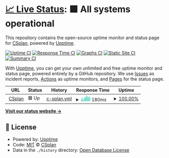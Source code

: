 # [📈 Live Status](https://status2.csplan.co): <!--live status--> **🟩 All systems operational**

This repository contains the open-source uptime monitor and status page for [CSplan](https://csplan.co), powered by [Upptime](https://github.com/upptime/upptime).

[![Uptime CI](https://github.com/CSplan/upptime/workflows/Uptime%20CI/badge.svg)](https://github.com/CSplan/upptime/actions?query=workflow%3A%22Uptime+CI%22)
[![Response Time CI](https://github.com/CSplan/upptime/workflows/Response%20Time%20CI/badge.svg)](https://github.com/CSplan/upptime/actions?query=workflow%3A%22Response+Time+CI%22)
[![Graphs CI](https://github.com/CSplan/upptime/workflows/Graphs%20CI/badge.svg)](https://github.com/CSplan/upptime/actions?query=workflow%3A%22Graphs+CI%22)
[![Static Site CI](https://github.com/CSplan/upptime/workflows/Static%20Site%20CI/badge.svg)](https://github.com/CSplan/upptime/actions?query=workflow%3A%22Static+Site+CI%22)
[![Summary CI](https://github.com/CSplan/upptime/workflows/Summary%20CI/badge.svg)](https://github.com/CSplan/upptime/actions?query=workflow%3A%22Summary+CI%22)

With [Upptime](https://upptime.js.org), you can get your own unlimited and free uptime monitor and status page, powered entirely by a GitHub repository. We use [Issues](https://github.com/CSplan/upptime/issues) as incident reports, [Actions](https://github.com/CSplan/upptime/actions) as uptime monitors, and [Pages](https://status2.csplan.co) for the status page.

<!--start: status pages-->
<!-- This summary is generated by Upptime (https://github.com/upptime/upptime) -->
<!-- Do not edit this manually, your changes will be overwritten -->
<!-- prettier-ignore -->
| URL | Status | History | Response Time | Uptime |
| --- | ------ | ------- | ------------- | ------ |
| <img alt="" src="https://icons.duckduckgo.com/ip3/csplan.co.ico" height="13"> [CSplan](https://csplan.co) | 🟩 Up | [c-splan.yml](https://github.com/CSplan/upptime/commits/HEAD/history/c-splan.yml) | <details><summary><img alt="Response time graph" src="./graphs/c-splan/response-time-week.png" height="20"> 180ms</summary><br><a href="https://status.csplan.co/history/c-splan"><img alt="Response time 167" src="https://img.shields.io/endpoint?url=https%3A%2F%2Fraw.githubusercontent.com%2FCSplan%2Fupptime%2FHEAD%2Fapi%2Fc-splan%2Fresponse-time.json"></a><br><a href="https://status.csplan.co/history/c-splan"><img alt="24-hour response time 149" src="https://img.shields.io/endpoint?url=https%3A%2F%2Fraw.githubusercontent.com%2FCSplan%2Fupptime%2FHEAD%2Fapi%2Fc-splan%2Fresponse-time-day.json"></a><br><a href="https://status.csplan.co/history/c-splan"><img alt="7-day response time 180" src="https://img.shields.io/endpoint?url=https%3A%2F%2Fraw.githubusercontent.com%2FCSplan%2Fupptime%2FHEAD%2Fapi%2Fc-splan%2Fresponse-time-week.json"></a><br><a href="https://status.csplan.co/history/c-splan"><img alt="30-day response time 174" src="https://img.shields.io/endpoint?url=https%3A%2F%2Fraw.githubusercontent.com%2FCSplan%2Fupptime%2FHEAD%2Fapi%2Fc-splan%2Fresponse-time-month.json"></a><br><a href="https://status.csplan.co/history/c-splan"><img alt="1-year response time 167" src="https://img.shields.io/endpoint?url=https%3A%2F%2Fraw.githubusercontent.com%2FCSplan%2Fupptime%2FHEAD%2Fapi%2Fc-splan%2Fresponse-time-year.json"></a></details> | <details><summary><a href="https://status.csplan.co/history/c-splan">100.00%</a></summary><a href="https://status.csplan.co/history/c-splan"><img alt="All-time uptime 100.00%" src="https://img.shields.io/endpoint?url=https%3A%2F%2Fraw.githubusercontent.com%2FCSplan%2Fupptime%2FHEAD%2Fapi%2Fc-splan%2Fuptime.json"></a><br><a href="https://status.csplan.co/history/c-splan"><img alt="24-hour uptime 100.00%" src="https://img.shields.io/endpoint?url=https%3A%2F%2Fraw.githubusercontent.com%2FCSplan%2Fupptime%2FHEAD%2Fapi%2Fc-splan%2Fuptime-day.json"></a><br><a href="https://status.csplan.co/history/c-splan"><img alt="7-day uptime 100.00%" src="https://img.shields.io/endpoint?url=https%3A%2F%2Fraw.githubusercontent.com%2FCSplan%2Fupptime%2FHEAD%2Fapi%2Fc-splan%2Fuptime-week.json"></a><br><a href="https://status.csplan.co/history/c-splan"><img alt="30-day uptime 100.00%" src="https://img.shields.io/endpoint?url=https%3A%2F%2Fraw.githubusercontent.com%2FCSplan%2Fupptime%2FHEAD%2Fapi%2Fc-splan%2Fuptime-month.json"></a><br><a href="https://status.csplan.co/history/c-splan"><img alt="1-year uptime 100.00%" src="https://img.shields.io/endpoint?url=https%3A%2F%2Fraw.githubusercontent.com%2FCSplan%2Fupptime%2FHEAD%2Fapi%2Fc-splan%2Fuptime-year.json"></a></details>

<!--end: status pages-->

[**Visit our status website →**](https://status2.csplan.co)

## 📄 License

- Powered by: [Upptime](https://github.com/upptime/upptime)
- Code: [MIT](./LICENSE) © [CSplan](https://csplan.co)
- Data in the `./history` directory: [Open Database License](https://opendatacommons.org/licenses/odbl/1-0/)
